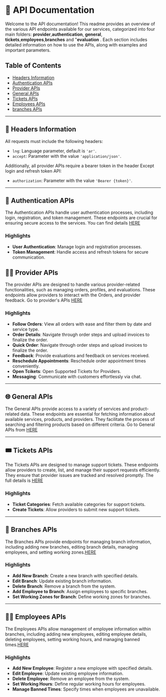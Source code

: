 # 📖 API Documentation

Welcome to the API documentation! This readme provides an overview of the various API endpoints available for our services, categorized into four main folders: **provider**,**authentication**, **general**, **tickets**,**employees**,**branches** and "**evaluation** . Each section includes detailed information on how to use the APIs, along with examples and important parameters.

## Table of Contents
- [Headers Information](#-headers-information)
- [Authentication APIs](#-authentication-apis)
- [Provider APIs](#-provider-apis)
- [General APIs](#-general-apis)
- [Tickets APIs](#-tickets-apis)
- [Employees APIs](#-employees-apis)
- [branches APIs](#-branches-apis)



---

## 🚀 Headers Information

All requests must include the following headers:
- `lng`: Language parameter, default is `'ar'`.
- `accept`: Parameter with the value `'application/json'`.

Additionally, all provider APIs require a bearer token in the header Except login and refresh token API:
- `authorization`: Parameter with the value `'Bearer {token}'`.


---

## 🔐 Authentication APIs

The Authentication APIs handle user authentication processes, including login, registration, and token management. These endpoints are crucial for ensuring secure access to the services. You can find details [HERE](docs/authentication)

### Highlights
- **User Authentication**: Manage login and registration processes.
- **Token Management**: Handle access and refresh tokens for secure communication.


## 🧑‍💼 Provider APIs

The provider APIs are designed to handle various provider-related functionalities, such as managing orders, profiles, and evaluations. These endpoints allow providers to interact with the Orders, and provider feedback. Go to provider's APIs [HERE](docs/provider)

### Highlights
- **Follow Orders**: View all orders with ease and filter them by date and service type.
- **Order Details**: Navigate through order steps and upload invoices to finalize the order.
- **Quick Order**: Navigate through order steps and upload invoices to finalize the order.
- **Feedback**: Provide evaluations and feedback on services received.
- **Reschedule Appointments**: Reschedule order appointment times conveniently.
- **Open Tcikets**: Open Supported Tickets for Providers.
- **Messaging**: Communicate with customers effortlessly via chat.

---

## 🌐 General APIs

The General APIs provide access to a variety of services and product-related data. These endpoints are essential for fetching information about available services, products, and providers. They facilitate the process of searching and filtering products based on different criteria.  Go to General APIs from [HERE](docs/general)

---

## 🎟️ Tickets APIs

The Tickets APIs are designed to manage support tickets. These endpoints allow providers to create, list, and manage their support requests efficiently. They ensure that provider issues are tracked and resolved promptly. The full details is [HERE](docs/tickets)

### Highlights
- **Ticket Categories**: Fetch available categories for support tickets.
- **Create Tickets**: Allow providers to submit new support tickets.

---

## 🌳 Branches APIs

The Branches APIs provide endpoints for managing branch information, including adding new branches, editing branch details, managing employees, and setting working zones.[HERE](docs/Branches)


### Highlights
- **Add New Branch**: Create a new branch with specified details.
- **Edit Branch**: Update existing branch information.
- **Delete Branch**: Remove a branch from the system.
- **Add Employee to Branch**: Assign employees to specific branches.
- **Set Working Zones for Branch**: Define working zones for branches.


---
## 👩‍💼 Employees APIs

The Employees APIs allow management of employee information within branches, including adding new employees, editing employee details, deleting employees, setting working hours, and managing banned times.[HERE](docs/users)


### Highlights
- **Add New Employee**: Register a new employee with specified details.
- **Edit Employee**: Update existing employee information.
- **Delete Employee**: Remove an employee from the system.
- **Set Working Hours**: Define regular working hours for employees.
- **Manage Banned Times**: Specify times when employees are unavailable.

